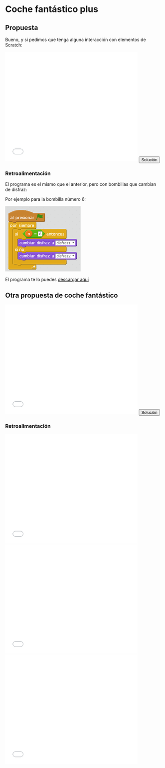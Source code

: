 
# Coche fantástico plus

## Propuesta

Bueno, y si pedimos que tenga alguna interacción con elementos de Scratch:

<iframe width="425" height="350" src="//www.youtube.com/embed/23RnW9e2gD8" frameborder="0"></iframe>

<script type="text/javascript">var feedback44_93text = "Solución";</script><input type="button" name="toggle-feedback-44_93" value="Solución" class="feedbackbutton" onclick="$exe.toggleFeedback(this,false);return false" />

### Retroalimentación

El programa es el mismo que el anterior, pero con bombillas que cambian de disfraz:

Por ejemplo para la bombilla número 6:

<img src="img/cochefantastico-plus-bombilla.png" width="242" height="209" />

El programa te lo puedes [descargar aquí](cochefantanstico-plus.sb2)

## Otra propuesta de coche fantástico

<iframe width="425" height="350" src="//www.youtube.com/embed/ucQRrE1j32g" frameborder="0"></iframe>

<script type="text/javascript">var feedback17_93text = "Solución";</script><input type="button" name="toggle-feedback-17_93" value="Solución" class="feedbackbutton" onclick="$exe.toggleFeedback(this,false);return false" />

### Retroalimentación

<iframe width="425" height="350" src="//www.youtube.com/embed/7CoMjsU0aI4" frameborder="0"></iframe>



<iframe width="425" height="350" src="//www.youtube.com/embed/HFzhEpXn6yA" frameborder="0"></iframe>

<iframe width="425" height="350" src="//www.youtube.com/embed/7VJ_nCiII6w" frameborder="0"></iframe>

